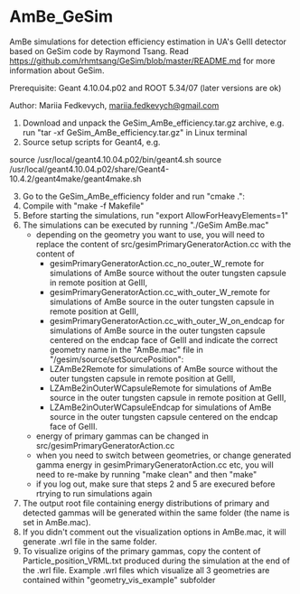 # AmBe_GeSim

AmBe simulations for detection efficiency estimation in UA's GeIII detector based on GeSim code by Raymond Tsang. Read https://github.com/rhmtsang/GeSim/blob/master/README.md for more information about GeSim. 

Prerequisite: Geant 4.10.04.p02 and ROOT 5.34/07 (later versions are ok)

Author: Mariia Fedkevych, mariia.fedkevych@gmail.com

1. Download and unpack the GeSim_AmBe_efficiency.tar.gz archive, e.g. run "tar -xf GeSim_AmBe_efficiency.tar.gz" in Linux terminal
2. Source setup scripts for Geant4, e.g.

source /usr/local/geant4.10.04.p02/bin/geant4.sh
source /usr/local/geant4.10.04.p02/share/Geant4-10.4.2/geant4make/geant4make.sh

3. Go to the GeSim_AmBe_efficiency folder and run "cmake .":
4. Compile with "make -f Makefile"
5. Before starting the simulations, run "export AllowForHeavyElements=1"
6. The simulations can be executed by running "./GeSim AmBe.mac"
    - depending on the geometry you want to use, you will need to replace the content of src/gesimPrimaryGeneratorAction.cc with the content of
        - gesimPrimaryGeneratorAction.cc_no_outer_W_remote for simulations of AmBe source without the outer tungsten capsule in remote position at GeIII,
        - gesimPrimaryGeneratorAction.cc_with_outer_W_remote for simulations of AmBe source in the outer tungsten capsule in remote position at GeIII,
        - gesimPrimaryGeneratorAction.cc_with_outer_W_on_endcap for simulations of AmBe source in the outer tungsten capsule centered on the endcap face of GeIII
      and indicate the correct geometry name in the "AmBe.mac" file in "/gesim/source/setSourcePosition": 
        - LZAmBe2Remote for simulations of AmBe source without the outer tungsten capsule in remote position at GeIII,
        - LZAmBe2inOuterWCapsuleRemote for simulations of AmBe source in the outer tungsten capsule in remote position at GeIII,
        - LZAmBe2inOuterWCapsuleEndcap for simulations of AmBe source in the outer tungsten capsule centered on the endcap face of GeIII.
    - energy of primary gammas can be changed in src/gesimPrimaryGeneratorAction.cc
    - when you need to switch between geometries, or change generated gamma energy in gesimPrimaryGeneratorAction.cc etc, you will need to re-make by running "make clean" and then "make"
    - if you log out, make sure that steps 2 and 5 are execured before rtrying to run simulations again
7. The output root file containing energy distributions of primary and detected gammas will be generated within the same folder (the name is set in AmBe.mac). 
8. If you didn't comment out the visualization options in AmBe.mac, it will generate .wrl file in the same folder. 
9. To visualize origins of the primary gammas, copy the content of Particle_position_VRML.txt produced during the simulation at the end of the .wrl file. Example .wrl files which visualize all 3 geometries are contained within "geometry_vis_example" subfolder
